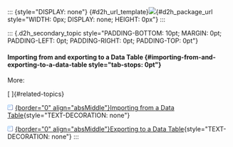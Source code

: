 ::: {style="DISPLAY: none"}
[](ms-xhelp:///?Id=d2h_url_template){#d2h_url_template}![](!package_url!){#d2h_package_url style="WIDTH: 0px; DISPLAY: none; HEIGHT: 0px"}
:::

::: {.d2h_secondary_topic style="PADDING-BOTTOM: 10pt; MARGIN: 0pt; PADDING-LEFT: 0pt; PADDING-RIGHT: 0pt; PADDING-TOP: 0pt"}
#### Importing from and exporting to a Data Table {#importing-from-and-exporting-to-a-data-table style="tab-stops: 0pt"}

More:

[ ]{#related-topics}

[![](button.gif){border="0" align="absMiddle"}Importing from a Data Table](ms-xhelp:///?Id=f8b1a95a-d9fb-4ddd-bb6b-9f4f0817246e){style="TEXT-DECORATION: none"}

[![](button.gif){border="0" align="absMiddle"}Exporting to a Data Table](ms-xhelp:///?Id=8bd5dc23-3241-49f0-b3c0-cdf05d1c681f){style="TEXT-DECORATION: none"}
:::
